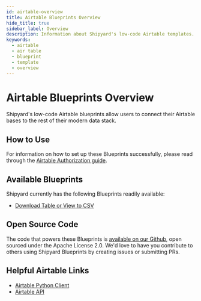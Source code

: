 ```yaml
---
id: airtable-overview
title: Airtable Blueprints Overview
hide_title: true
sidebar_label: Overview
description: Information about Shipyard's low-code Airtable templates.
keywords:
  - airtable
  - air table
  - blueprint
  - template
  - overview
---
```


# Airtable Blueprints Overview

Shipyard's low-code Airtable blueprints allow users to connect their Airtable bases to the rest of their modern data stack.

## How to Use

For information on how to set up these Blueprints successfully, please read through the [Airtable Authorization guide](airtable-authorization.md).

## Available Blueprints

Shipyard currently has the following Blueprints readily available:
- [Download Table or View to CSV](airtable-download-table-or-view-to-csv.md)

## Open Source Code
The code that powers these Blueprints is [available on our Github](https://github.com/shipyardapp/airtable-blueprints), open sourced under the Apache License 2.0. We'd love to have you contribute to others using Shipyard Blueprints by creating issues or submitting PRs.

## Helpful Airtable Links

- [Airtable Python Client](https://pyairtable.readthedocs.io/en/latest/)  
- [Airtable API](https://www.airtable.com/api)